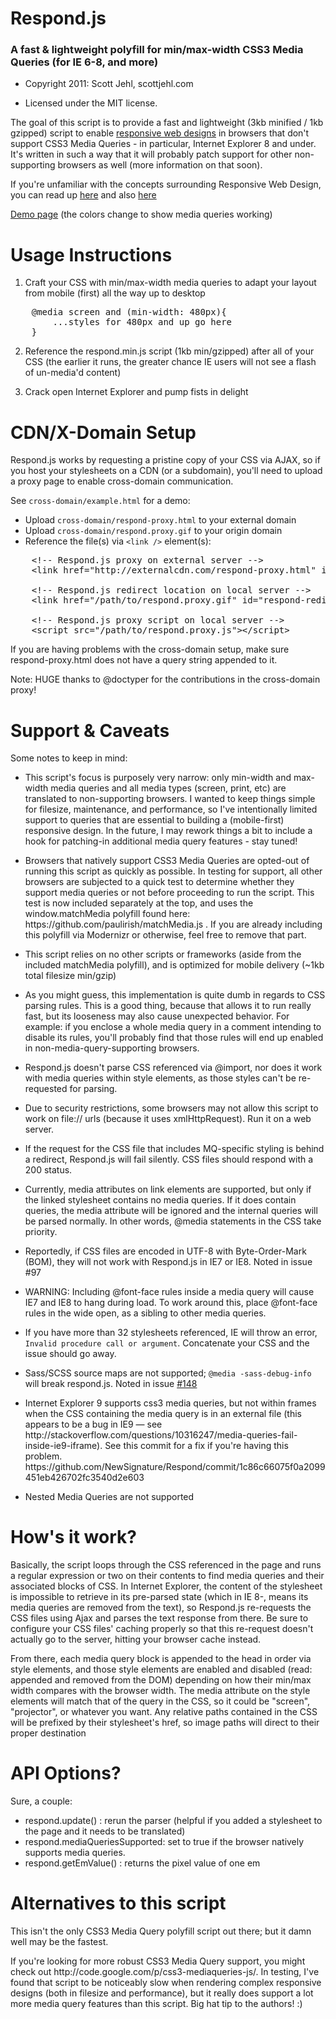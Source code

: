 <h1 id="respond.js">Respond.js</h1>

<h3 id="a-fast-%26-lightweight-polyfill-for-min%2Fmax-width-css3-media-queries-for-ie-6-8%2C-and-more">A fast &amp; lightweight polyfill for min/max-width CSS3 Media Queries (for IE 6-8, and more)</h3>

<ul>
<li><p>Copyright 2011: Scott Jehl, scottjehl.com</p></li>
<li><p>Licensed under the MIT license.</p></li>
</ul>

<p>The goal of this script is to provide a fast and lightweight (3kb minified / 1kb gzipped) script to enable <a href="http://www.alistapart.com/articles/responsive-web-design/">responsive web designs</a> in browsers that don't support CSS3 Media Queries - in particular, Internet Explorer 8 and under. It's written in such a way that it will probably patch support for other non-supporting browsers as well (more information on that soon).</p>

<p>If you're unfamiliar with the concepts surrounding Responsive Web Design, you can read up <a href="http://www.alistapart.com/articles/responsive-web-design/">here</a> and also <a href="http://filamentgroup.com/examples/responsive-images/">here</a></p>

<p><a href="https://rawgithub.com/scottjehl/Respond/master/test/test.html">Demo page</a> (the colors change to show media queries working)</p>

<h1 id="usage-instructions">Usage Instructions</h1>

<ol>
<li>Craft your CSS with min/max-width media queries to adapt your layout from mobile (first) all the way up to desktop</li>
</ol>

<pre>
    @media screen and (min-width: 480px){
        ...styles for 480px and up go here
    }
</pre>

<ol start="2">
<li><p>Reference the respond.min.js script (1kb min/gzipped) after all of your CSS (the earlier it runs, the greater chance IE users will not see a flash of un-media'd content)</p></li>
<li><p>Crack open Internet Explorer and pump fists in delight</p></li>
</ol>

<h1 id="cdn%2Fx-domain-setup">CDN/X-Domain Setup</h1>

<p>Respond.js works by requesting a pristine copy of your CSS via AJAX, so if you host your stylesheets on a CDN (or a subdomain), you'll need to upload a proxy page to enable cross-domain communication.</p>

<p>See <code>cross-domain/example.html</code> for a demo:</p>

<ul>
<li>Upload <code>cross-domain/respond-proxy.html</code> to your external domain</li>
<li>Upload <code>cross-domain/respond.proxy.gif</code> to your origin domain</li>
<li>Reference the file(s) via <code>&lt;link /&gt;</code> element(s):</li>
</ul>

<pre>
    &lt;!-- Respond.js proxy on external server --&gt;
    &lt;link href=&quot;http://externalcdn.com/respond-proxy.html&quot; id=&quot;respond-proxy&quot; rel=&quot;respond-proxy&quot; /&gt;

    &lt;!-- Respond.js redirect location on local server --&gt;
    &lt;link href=&quot;/path/to/respond.proxy.gif&quot; id=&quot;respond-redirect&quot; rel=&quot;respond-redirect&quot; /&gt;

    &lt;!-- Respond.js proxy script on local server --&gt;
    &lt;script src="/path/to/respond.proxy.js"&gt;&lt;/script&gt;
</pre>

<p>If you are having problems with the cross-domain setup, make sure respond-proxy.html does not have a query string appended to it.</p>

<p>Note: HUGE thanks to @doctyper for the contributions in the cross-domain proxy!</p>

<h1 id="support-%26-caveats">Support &amp; Caveats</h1>

<p>Some notes to keep in mind:</p>

<ul>
<li><p>This script's focus is purposely very narrow: only min-width and max-width media queries and all media types (screen, print, etc) are translated to non-supporting browsers. I wanted to keep things simple for filesize, maintenance, and performance, so I've intentionally limited support to queries that are essential to building a (mobile-first) responsive design. In the future, I may rework things a bit to include a hook for patching-in additional media query features - stay tuned!</p></li>
<li><p>Browsers that natively support CSS3 Media Queries are opted-out of running this script as quickly as possible. In testing for support, all other browsers are subjected to a quick  test to determine whether they support media queries or not before proceeding to run the script. This test is now included separately at the top, and uses the window.matchMedia polyfill found here: https://github.com/paulirish/matchMedia.js . If you are already including this polyfill via Modernizr or otherwise, feel free to remove that part.</p></li>
<li><p>This script relies on no other scripts or frameworks (aside from the included matchMedia polyfill), and is optimized for mobile delivery (~1kb total filesize min/gzip)</p></li>
<li><p>As you might guess, this implementation is quite dumb in regards to CSS parsing rules. This is a good thing, because that allows it to run really fast, but its looseness may also cause unexpected behavior. For example: if you enclose a whole media query in a comment intending to disable its rules, you'll probably find that those rules will end up enabled in non-media-query-supporting browsers.</p></li>
<li><p>Respond.js doesn't parse CSS referenced via @import, nor does it work with media queries within style elements, as those styles can't be re-requested for parsing.</p></li>
<li><p>Due to security restrictions, some browsers may not allow this script to work on file:// urls (because it uses xmlHttpRequest). Run it on a web server.</p></li>
<li><p>If the request for the CSS file that includes MQ-specific styling is
behind a redirect, Respond.js will fail silently. CSS files should
respond with a 200 status.</p></li>
<li><p>Currently, media attributes on link elements are supported, but only if the linked stylesheet contains no media queries. If it does contain queries, the media attribute will be ignored and the internal queries will be parsed normally. In other words, @media statements in the CSS take priority.</p></li>
<li><p>Reportedly, if CSS files are encoded in UTF-8 with Byte-Order-Mark (BOM), they will not work with Respond.js in IE7 or IE8. Noted in issue #97</p></li>
<li><p>WARNING: Including @font-face rules inside a media query will cause IE7 and IE8 to hang during load. To work around this, place @font-face rules in the wide open, as a sibling to other media queries.</p></li>
<li><p>If you have more than 32 stylesheets referenced, IE will throw an error, <code>Invalid procedure call or argument</code>. Concatenate your CSS and the issue should go away.</p></li>
<li><p>Sass/SCSS source maps are not supported; <code>@media -sass-debug-info</code> will break respond.js. Noted in issue <a href="https://github.com/scottjehl/Respond/issues/148">#148</a></p></li>
<li><p>Internet Explorer 9 supports css3 media queries, but not within frames when the CSS containing the media query is in an external file (this appears to be a bug in IE9 — see http://stackoverflow.com/questions/10316247/media-queries-fail-inside-ie9-iframe). See this commit for a fix if you're having this problem. https://github.com/NewSignature/Respond/commit/1c86c66075f0a2099451eb426702fc3540d2e603</p></li>
<li><p>Nested Media Queries are not supported</p></li>
</ul>

<h1 id="how%27s-it-work%3F">How's it work?</h1>

<p>Basically, the script loops through the CSS referenced in the page and runs a regular expression or two on their contents to find media queries and their associated blocks of CSS. In Internet Explorer, the content of the stylesheet is impossible to retrieve in its pre-parsed state (which in IE 8-, means its media queries are removed from the text), so Respond.js re-requests the CSS files using Ajax and parses the text response from there. Be sure to configure your CSS files' caching properly so that this re-request doesn't actually go to the server, hitting your browser cache instead.</p>

<p>From there, each media query block is appended to the head in order via style elements, and those style elements are enabled and disabled (read: appended and removed from the DOM) depending on how their min/max width compares with the browser width. The media attribute on the style elements will match that of the query in the CSS, so it could be "screen", "projector", or whatever you want. Any relative paths contained in the CSS will be prefixed by their stylesheet's href, so image paths will direct to their proper destination</p>

<h1 id="api-options%3F">API Options?</h1>

<p>Sure, a couple:</p>

<ul>
<li>respond.update() : rerun the parser (helpful if you added a stylesheet to the page and it needs to be translated)</li>
<li>respond.mediaQueriesSupported: set to true if the browser natively supports media queries.</li>
<li>respond.getEmValue() : returns the pixel value of one em</li>
</ul>

<h1 id="alternatives-to-this-script">Alternatives to this script</h1>

<p>This isn't the only CSS3 Media Query polyfill script out there; but it damn well may be the fastest.</p>

<p>If you're looking for more robust CSS3 Media Query support, you might check out http://code.google.com/p/css3-mediaqueries-js/. In testing, I've found that script to be noticeably slow when rendering complex responsive designs (both in filesize and performance), but it really does support a lot more media query features than this script. Big hat tip to the authors! :)</p>
